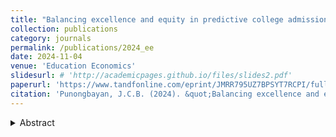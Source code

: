 ```yaml
---
title: "Balancing excellence and equity in predictive college admissions: insights from the University of the Philippines"
collection: publications
category: journals
permalink: /publications/2024_ee
date: 2024-11-04
venue: 'Education Economics'
slidesurl: # 'http://academicpages.github.io/files/slides2.pdf'
paperurl: 'https://www.tandfonline.com/eprint/JMRR795UZ7BPSYT7RCPI/full?target=10.1080/09645292.2024.2421165'
citation: 'Punongbayan, J.C.B. (2024). &quot;Balancing excellence and equity in predictive college admissions: insights from the University of the Philippines.&quot; <i>Education Economics</i>, 1-24.'
---
```

<details>
<summary>Abstract</summary>
The University of the Philippines (UP) uses high school grades and standardized test scores for predictive admissions, balancing academic performance with affirmative action for underprivileged applicants. Using a novel UP panel dataset, I find that high school grades better predict academic performance, while entrance exam scores reflect background characteristics. Simulations suggest that reducing the weight of standardized exams boosts the qualification rates for public and private school students, but lowers it for science high schools and Metro Manila students. The findings indicate that relying more on grades could enhance both excellence and equity in college admissions.
</details>